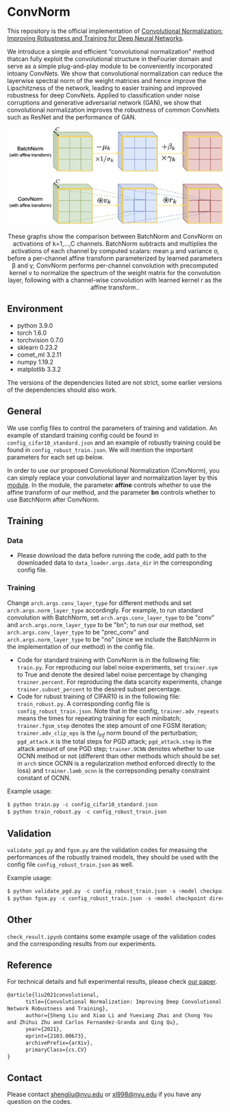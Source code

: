 # ConvNorm
This repository is the official implementation of [Convolutional Normalization: Improving Robustness and Training for Deep Neural Networks](https://arxiv.org/abs/2103.00673).

We introduce a simple and efficient “convolutional normalization” method thatcan fully exploit the convolutional structure in theFourier domain and serve as a simple plug-and-play module to be conveniently incorporated intoany ConvNets. We show that convolutional normalization can reduce the layerwise spectral norm of the weight matrices and hence improve the Lipschitzness of the network, leading to easier training and improved robustness for deep ConvNets. Applied to classification under noise corruptions and generative adversarial network (GAN), we show that convolutional normalization improves the robustness of common ConvNets such as ResNet and the performance of GAN.

<p float="left" align="center">
<img src="ConvNorm_concept.png" width="800" /> 
<figcaption align="center">
These graphs show the comparison between BatchNorm and ConvNorm on activations of k=1,...,C channels. BatchNorm subtracts and multiplies the activations of each channel by computed scalars: mean µ and variance σ, before a per-channel affine transform parameterized by learned parameters β and γ; ConvNorm performs per-channel convolution with precomputed kernel v to normalize the spectrum of the weight matrix for the convolution layer, following with a channel-wise convolution with learned kernel r as the affine transform..
</figcaption>
</p>

## Environment
- python 3.9.0
- torch 1.6.0
- torchvision 0.7.0
- sklearn 0.23.2
- comet_ml 3.2.11
- numpy 1.19.2
- matplotlib 3.3.2

The versions of the dependencies listed are not strict, some earlier versions of the dependencies should also work.

## General
We use config files to control the parameters of training and validation. An example of standard training config could be found in `config_cifar10_standard.json` and an example of robustly training could be found in `config_robust_train.json`. We will mention the important parameters for each set up below.

In order to use our proposed Convolutional Normalization (ConvNorm), you can simply replace your convolutional layer and normalization layer by this [module](./models/prec_conv.py). In the module, the parameter **affine** controls whether to use the affine transform of our method, and the parameter **bn** controls whether to use BatchNorm after ConvNorm.

## Training
### Data
- Please download the data before running the code, add path to the downloaded data to `data_loader.args.data_dir` in the corresponding config file.
### Training
Change `arch.args.conv_layer_type` for different methods and set `arch.args.norm_layer_type` accordingly. For example, to run standard convolution with BatchNorm, set `arch.args.conv_layer_type` to be "conv" and `arch.args.norm_layer_type` to be "bn"; to run our our method, set `arch.args.conv_layer_type` to be "prec_conv" and `arch.args.norm_layer_type` to be "no" (since we include the BatchNorm in the implementation of our method) in the config file.

- Code for standard training with ConvNorm is in the following file: `train.py`. For reproducing our label noise experiments, set `trainer.sym` to True and denote the desired label noise percentage by changing `trainer.percent`. For reproducing the data scarcity experiments, change `trainer.subset_percent` to the desired subset percentage.
- Code for rubust training of CIFAR10 is in the following file: `train_robust.py`. A corresponding config file is `config_robust_train.json`. Note that in the config, `trainer.adv_repeats` means the times for repeating training for each minibatch; `trainer.fgsm_step` denotes the step amount of one FGSM iteration; `trainer.adv_clip_eps` is the $l_{inf}$ norm bound of the perturbation; `pgd_attack.K` is the total steps for PGD attack; `pgd_attack.step` is the attack amount of one PGD step; `trainer.OCNN` denotes whether to use OCNN method or not (different than other methods which should be set in `arch` since OCNN is a regularization method enforced directly to the loss) and `trainer.lamb_ocnn` is the correpsonding penalty constraint constant of OCNN.

Example usage:
~~~python
$ python train.py -c config_cifar10_standard.json
$ python train_robust.py -c config_robust_train.json
~~~

## Validation
`validate_pgd.py` and `fgsm.py` are the validation codes for measuing the performances of the robustly trained models, they should be used with the config file `config_robust_train.json` as well.

Example usage:
~~~python
$ python validate_pgd.py -c config_robust_train.json -s <model checkpoint directory> --seed <random seed>
$ python fgsm.py -c config_robust_train.json -s <model checkpoint directory> --seed <random seed>
~~~

## Other
`check_result.ipynb` contains some example usage of the validation codes and the corresponding results from our experiments.


## Reference
For technical details and full experimental results, please check [our paper](https://arxiv.org/abs/2103.00673).
```
@article{liu2021convolutional,
      title={Convolutional Normalization: Improving Deep Convolutional Network Robustness and Training}, 
      author={Sheng Liu and Xiao Li and Yuexiang Zhai and Chong You and Zhihui Zhu and Carlos Fernandez-Granda and Qing Qu},
      year={2021},
      eprint={2103.00673},
      archivePrefix={arXiv},
      primaryClass={cs.CV}
}
```

## Contact
Please contact shengliu@nyu.edu or xl998@nyu.edu if you have any question on the codes.

